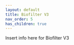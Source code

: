 ```yaml
---
layout: default
title: Biofilter V3
nav_order: 5
has_children: true
---
```


Insert info here for Biofilter V3